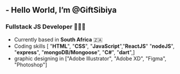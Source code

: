 ## - Hello World, I’m @GiftSibiya
### **Fullstack JS Developer** 🧑🏾‍💻
- Currently based in **South Africa** 🇿🇦
- Coding skills [ "**HTML**", "**CSS**", "**JavaScript**","**ReactJS**" "**nodeJS**", "**express**", "**mongoDB/Mongoose**", "**C#**", "**dart**",]
- graphic designing in ["Adobe Illustrator", "Adobe XD", "Figma", "Photoshop"]

